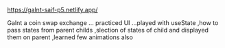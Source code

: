 https://galnt-saif-p5.netlify.app/

Galnt a coin swap exchange ...
practiced UI ...played with useState ,how to pass states from parent childs ,slection of states of child and displayed them on parent ,learned few animations also
